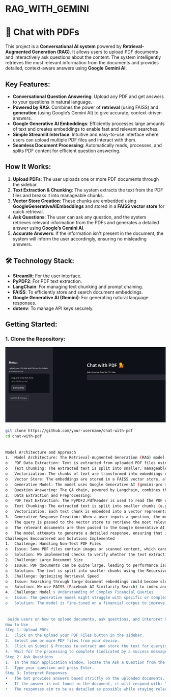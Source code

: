 # RAG_WITH_GEMINI

# 📄 Chat with PDFs

This project is a **Conversational AI system** powered by **Retrieval-Augmented Generation (RAG)**. It allows users to upload PDF documents and interactively ask questions about the content. The system intelligently retrieves the most relevant information from the documents and provides detailed, context-aware answers using **Google Gemini AI**.

##  Key Features:
- **Conversational Question Answering**: Upload any PDF and get answers to your questions in natural language.
- **Powered by RAG**: Combines the power of **retrieval** (using FAISS) and **generation** (using Google’s Gemini AI) to give accurate, context-driven answers.
- **Google Generative AI Embeddings**: Efficiently processes large amounts of text and creates embeddings to enable fast and relevant searches.
- **Simple Streamlit Interface**: Intuitive and easy-to-use interface where users can upload multiple PDF files and interact with them.
- **Seamless Document Processing**: Automatically reads, processes, and splits PDF content for efficient question answering.

##  How It Works:
1. **Upload PDFs**: The user uploads one or more PDF documents through the sidebar.
2. **Text Extraction & Chunking**: The system extracts the text from the PDF files and breaks it into manageable chunks.
3. **Vector Store Creation**: These chunks are embedded using **GoogleGenerativeAIEmbeddings** and stored in a **FAISS vector store** for quick retrieval.
4. **Ask Questions**: The user can ask any question, and the system retrieves relevant information from the PDFs and generates a detailed answer using **Google’s Gemini AI**.
5. **Accurate Answers**: If the information isn't present in the document, the system will inform the user accordingly, ensuring no misleading answers.

## 🛠️ Technology Stack:
- **Streamlit**: For the user interface.
- **PyPDF2**: For PDF text extraction.
- **LangChain**: For managing text chunking and prompt chaining.
- **FAISS**: To efficiently store and search document embeddings.
- **Google Generative AI (Gemini)**: For generating natural language responses.
- **dotenv**: To manage API keys securely.

##  Getting Started:
### 1. Clone the Repository:

![Screenshot](https://github.com/Rajeshdogra/Chat-with-PDF/blob/main/screenshot%20and%20video/image.png)
```bash
git clone https://github.com/your-username/chat-with-pdf
cd chat-with-pdf


Model Architecture and Approach
1.	Model Architecture: The Retrieval-Augmented Generation (RAG) model is built to provide detailed answers to financial questions by utilizing a combination of pre-trained language models (LLMs) and a retrieval-based mechanism. The architecture is composed of the following components:
o	PDF Data Extraction: Text is extracted from uploaded PDF files using the PyPDF2 library.
o	Text Chunking: The extracted text is split into smaller, manageable chunks using RecursiveCharacterTextSplitter to prepare for efficient indexing and retrieval.
o	Vectorization: The chunks of text are transformed into embeddings using GoogleGenerativeAIEmbeddings. These embeddings allow semantic understanding and matching of the content for query responses.
o	Vector Store: The embeddings are stored in a FAISS vector store, allowing efficient similarity searches over the text data. FAISS (Facebook AI Similarity Search) is an open-source library used to perform fast similarity searches.
o	Generative Model: The model uses Google Generative AI (gemini-pro model) to generate context-based responses based on the retrieved relevant documents.
o	Question Answering: The QA chain, powered by Langchain, combines the retrieved documents with the question to provide detailed answers.
2.	Data Extraction and Preprocessing:
o	PDF Text Extraction: The PyPDF2.PdfReader is used to read the PDF documents and extract the text from each page. Any embedded or scanned content that is not selectable text may not be extracted correctly.
o	Text Chunking: The extracted text is split into smaller chunks (e.g., 10,000 characters with 1,000-character overlap) to improve the efficiency of text search and to ensure that the generative model can handle the context effectively without running out of token limits.
o	Vectorization: Each text chunk is embedded into a vector representation using Google Generative AI embeddings. The embeddings capture the semantic meaning of the text, allowing for effective similarity search during user queries.
3.	Generative Response Creation: When a user inputs a question, the model performs the following:
o	The query is passed to the vector store to retrieve the most relevant documents based on semantic similarity.
o	The relevant documents are then passed to the Google Generative AI model, along with the user query, to generate a comprehensive and contextually relevant response.
o	The model attempts to generate a detailed response, ensuring that it does not provide answers outside the context of the provided documents (if the answer is not available, it will explicitly state so).
Challenges Encountered and Solutions Implemented
1.	Challenge: Handling Non-Text PDF Files
o	Issue: Some PDF files contain images or scanned content, which cannot be extracted as text using traditional methods.
o	Solution: We implemented checks to verify whether the text extraction is successful. For cases with non-extractable text, additional steps such as Optical Character Recognition (OCR) can be implemented (e.g., using Tesseract OCR).
2.	Challenge: Large Document Size
o	Issue: PDF documents can be quite large, leading to performance issues during text chunking and vectorization.
o	Solution: The text is split into smaller chunks using the RecursiveCharacterTextSplitter to ensure that each chunk is manageable and does not exceed the token limits of the generative model. The overlap of 1,000 characters ensures that the context is preserved across chunks.
3.	Challenge: Optimizing Retrieval Speed
o	Issue: Searching through large document embeddings could become slow and inefficient, especially when there are thousands of text chunks.
o	Solution: We use FAISS (Facebook AI Similarity Search) to index and perform fast nearest-neighbor search, ensuring that the most relevant document chunks are retrieved quickly for generating responses.
4.	Challenge: Model's Understanding of Complex Financial Queries
o	Issue: The generative model might struggle with specific or complex financial terminologies, leading to incorrect or vague responses.
o	Solution: The model is fine-tuned on a financial corpus to improve its accuracy and understanding of domain-specific language. Additionally, using context from multiple related chunks helps in generating better responses.


 Guide users on how to upload documents, ask questions, and interpret the bot’s responses. 
How to Use
Step 1: Upload PDFs
1.	Click on the Upload your PDF Files button in the sidebar.
2.	Select one or more PDF files from your device.
3.	Click on Submit & Process to extract and store the text for querying.
4.	Wait for the processing to complete (indicated by a success message).
Step 2: Ask Questions
1.	In the main application window, locate the Ask a Question from the PDF Files input box.
2.	Type your question and press Enter.
Step 3: Interpret Responses
•	The bot provides answers based strictly on the uploaded documents.
•	If the answer is not found in the document, it will respond with: "Answer is not available in the context."
•	The responses aim to be as detailed as possible while staying relevant to the context.







